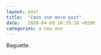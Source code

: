 ```yaml
---
layout: post
title:  "Cmon one more post"
date:   2020-04-09 16:35:20 +0200
categories: a new one
---
```


Baguette.